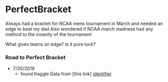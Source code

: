 # PerfectBracket

Always had a bracket for NCAA mens tournament in March and needed an edge to beat my dad
Also wondered if NCAA march madness had any method to the insanity of the tournament

What gives teams an edge? Is it pure luck?



### Road to Perfect Bracket

[identifier]:https://www.kaggle.com/nateduncan/2011current-ncaa-basketball-games/downloads/2011current-ncaa-basketball-games.zip/

- 7/20/2019
  - found Kaggle Data from [this link] [identifier]
